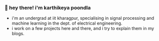 ### 👋 hey there! i'm karthikeya poondla

- i'm an undergrad at iit kharagpur, specialising in signal processing and machine learning in the dept. of electrical engineering.
- i work on a few projects here and there, and i try to explain them in my blogs.
